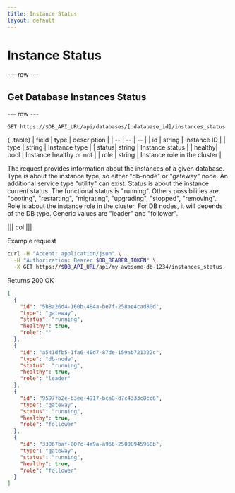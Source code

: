 ```yaml
---
title: Instance Status
layout: default
---
```


# Instance Status

--- row ---

## Get Database Instances Status

--- row ---

`GET https://$DB_API_URL/api/databases/[:database_id]/instances_status`

{:.table}
| field | type   | description                              |
| --    | --     | --                                       |
| id    | string | Instance ID                              |
| type  | string | Instance type                            |
| status| string | Instance status                          |
| healthy| bool   | Instance healthy or not                 |
| role  | string | Instance role in the cluster             |

The request provides information about the instances of a given database.
Type is about the instance type, so either "db-node" or "gateway" node. An additional service type "utility" can exist.
Status is about the instance current status. The functional status is "running". Others possibilities are "booting", "restarting", "migrating", "upgrading", "stopped", "removing".
Role is about the instance role in the cluster. For DB nodes, it will depends of the DB type. Generic values are "leader" and "follower".

||| col |||

Example request

```sh
curl -H "Accent: application/json" \
  -H "Authorization: Bearer $DB_BEARER_TOKEN" \
  -X GET https://$DB_API_URL/api/my-awesome-db-1234/instances_status
```

Returns 200 OK

```json
[
  {
    "id": "5b8a26d4-160b-484a-be7f-258ae4cad80d",
    "type": "gateway",
    "status": "running",
    "healthy": true,
    "role": ""
  },
  {
    "id": "a541dfb5-1fa6-40d7-87de-159ab721322c",
    "type": "db-node",
    "status": "running",
    "healthy": true,
    "role": "leader"
  },
  {
    "id": "9597fb2e-b3ee-4917-bca8-d7c4333c8cc6",
    "type": "gateway",
    "status": "running",
    "healthy": true,
    "role": "follower"
  },
  {
    "id": "33067baf-807c-4a9a-a966-25008945968b",
    "type": "gateway",
    "status": "running",
    "healthy": true,
    "role": "follower"
  }
]
```
